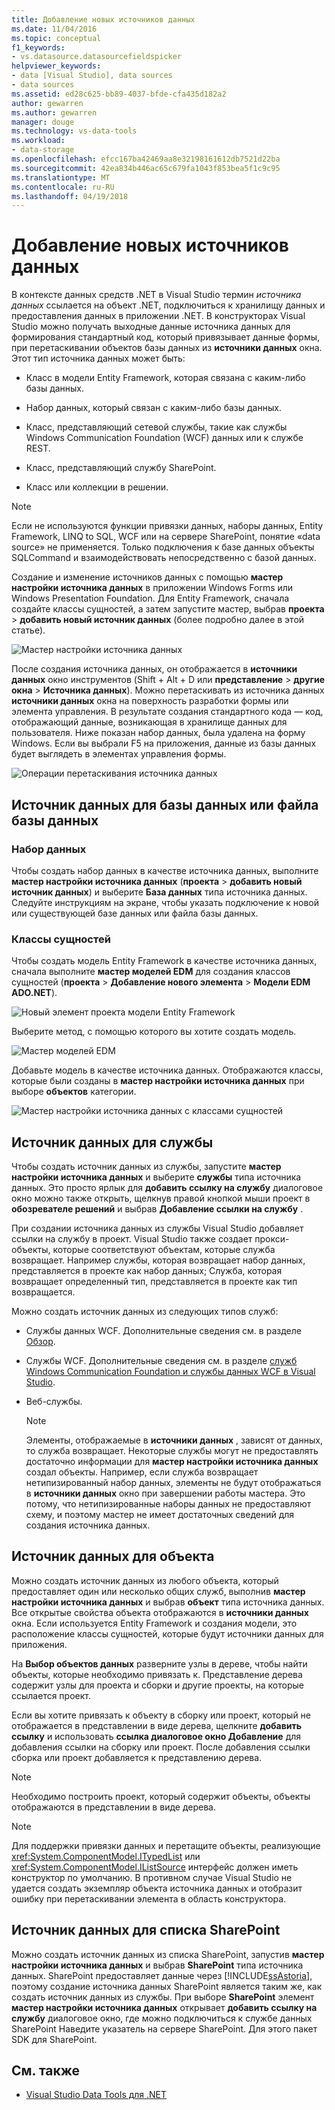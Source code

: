 ```yaml
---
title: Добавление новых источников данных
ms.date: 11/04/2016
ms.topic: conceptual
f1_keywords:
- vs.datasource.datasourcefieldspicker
helpviewer_keywords:
- data [Visual Studio], data sources
- data sources
ms.assetid: ed28c625-bb89-4037-bfde-cfa435d182a2
author: gewarren
ms.author: gewarren
manager: douge
ms.technology: vs-data-tools
ms.workload:
- data-storage
ms.openlocfilehash: efcc167ba42469aa8e32198161612db7521d22ba
ms.sourcegitcommit: 42ea834b446ac65c679fa1043f853bea5f1c9c95
ms.translationtype: MT
ms.contentlocale: ru-RU
ms.lasthandoff: 04/19/2018
---
```

# <a name="add-new-data-sources"></a>Добавление новых источников данных
В контексте данных средств .NET в Visual Studio термин *источника данных* ссылается на объект .NET, подключиться к хранилищу данных и предоставления данных в приложении .NET. В конструкторах Visual Studio можно получать выходные данные источника данных для формирования стандартный код, который привязывает данные формы, при перетаскивании объектов базы данных из **источники данных** окна. Этот тип источника данных может быть:

-   Класс в модели Entity Framework, которая связана с каким-либо базы данных.

-   Набор данных, который связан с каким-либо базы данных.

-   Класс, представляющий сетевой службы, такие как службы Windows Communication Foundation (WCF) данных или к службе REST.

-   Класс, представляющий службу SharePoint.

-   Класс или коллекции в решении.

> [!NOTE]
>  Если не используются функции привязки данных, наборы данных, Entity Framework, LINQ to SQL, WCF или на сервере SharePoint, понятие «data source» не применяется. Только подключения к базе данных объекты SQLCommand и взаимодействовать непосредственно с базой данных.

 Создание и изменение источников данных с помощью **мастер настройки источника данных** в приложении Windows Forms или Windows Presentation Foundation. Для Entity Framework, сначала создайте классы сущностей, а затем запустите мастер, выбрав **проекта** > **добавить новый источник данных** (более подробно далее в этой статье).

 ![Мастер настройки источника данных](../data-tools/media/data-source-configuration-wizard.png "мастера настройки источника данных")

 После создания источника данных, он отображается в **источники данных** окно инструментов (Shift + Alt + D или **представление** > **другие окна**  >  **Источника данных**). Можно перетаскивать из источника данных **источники данных** окна на поверхность разработки формы или элемента управления. В результате создания стандартного кода — код, отображающий данные, возникающая в хранилище данных для пользователя. Ниже показан набор данных, была удалена на форму Windows. Если вы выбрали F5 на приложения, данные из базы данных будет выглядеть в элементах управления формы.

 ![Операции перетаскивания источника данных](../data-tools/media/raddata-data-source-drag-operation.png "raddata источника данных операции перетаскивания")

## <a name="data-source-for-a-database-or-a-database-file"></a>Источник данных для базы данных или файла базы данных

### <a name="dataset"></a>Набор данных
 Чтобы создать набор данных в качестве источника данных, выполните **мастер настройки источника данных** (**проекта** > **добавить новый источник данных**) и выберите  **База данных** типа источника данных. Следуйте инструкциям на экране, чтобы указать подключение к новой или существующей базе данных или файла базы данных.

### <a name="entity-classes"></a>Классы сущностей
 Чтобы создать модель Entity Framework в качестве источника данных, сначала выполните **мастер моделей EDM** для создания классов сущностей (**проекта** > **Добавление нового элемента**  >  **Модели EDM ADO.NET**).

 ![Новый элемент проекта модели Entity Framework](../data-tools/media/raddata-new-entity-framework-model-project-item.png "элемент проекта модели raddata новый Entity Framework")

 Выберите метод, с помощью которого вы хотите создать модель.

 ![Мастер моделей EDM](../data-tools/media/raddata-entity-data-model-wizard.png "raddata мастер моделей EDM")

 Добавьте модель в качестве источника данных. Отображаются классы, которые были созданы в **мастер настройки источника данных** при выборе **объектов** категории.

 ![Мастер настройки источника данных с классами сущностей](../data-tools/media/raddata-data-source-configuration-wizard-with-entity-classes.png "raddata мастер настройки источника данных с классами сущностей")

## <a name="data-source-for-a-service"></a>Источник данных для службы
 Чтобы создать источник данных из службы, запустите **мастер настройки источника данных** и выберите **службы** типа источника данных. Это просто ярлык для **добавить ссылку на службу** диалоговое окно можно также открыть, щелкнув правой кнопкой мыши проект в **обозревателе решений** и выбрав **Добавление ссылки на службу** .

 При создании источника данных из службы Visual Studio добавляет ссылки на службу в проект. Visual Studio также создает прокси-объекты, которые соответствуют объектам, которые служба возвращает. Например службы, которая возвращает набор данных, представляется в проекте как набор данных; Служба, которая возвращает определенный тип, представляется в проекте как тип возвращается.

 Можно создать источник данных из следующих типов служб:

-   Службы данных WCF. Дополнительные сведения см. в разделе [Обзор](/dotnet/framework/data/wcf/wcf-data-services-overview).

-   Службы WCF. Дополнительные сведения см. в разделе [служб Windows Communication Foundation и службы данных WCF в Visual Studio](../data-tools/windows-communication-foundation-services-and-wcf-data-services-in-visual-studio.md).

-   Веб-службы.

    > [!NOTE]
    >  Элементы, отображаемые в **источники данных** , зависят от данных, то служба возвращает. Некоторые службы могут не предоставлять достаточно информации для **мастер настройки источника данных** создал объекты. Например, если служба возвращает нетипизированный набор данных, элементы не будут отображаться в **источники данных** окно при завершении работы мастера. Это потому, что нетипизированные наборы данных не предоставляют схему, и поэтому мастер не имеет достаточных сведений для создания источника данных.

## <a name="data-source-for-an-object"></a>Источник данных для объекта
 Можно создать источник данных из любого объекта, который предоставляет один или несколько общих служб, выполнив **мастер настройки источника данных** и выбрав **объект** типа источника данных. Все открытые свойства объекта отображаются в **источники данных** окна.   Если используется Entity Framework и создания модели, это расположение классы сущностей, которые будут источники данных для приложения.

 На **Выбор объектов данных** разверните узлы в дереве, чтобы найти объекты, которые необходимо привязать к. Представление дерева содержит узлы для проекта и сборки и другие проекты, на которые ссылается проект.

 Если вы хотите привязать к объекту в сборку или проект, который не отображается в представлении в виде дерева, щелкните **добавить ссылку** и использовать **ссылка диалоговое окно Добавление** для добавления ссылки на сборку или проект. После добавления ссылки сборка или проект добавляется к представлению дерева.

> [!NOTE]
>  Необходимо построить проект, который содержит объекты, объекты отображаются в представлении в виде дерева.

> [!NOTE]
>  Для поддержки привязки данных и перетащите объекты, реализующие <xref:System.ComponentModel.ITypedList> или <xref:System.ComponentModel.IListSource> интерфейс должен иметь конструктор по умолчанию. В противном случае Visual Studio не удается создать экземпляр объекта источника данных и отобразит ошибку при перетаскивании элемента в область конструктора.

## <a name="data-source-for-a-sharepoint-list"></a>Источник данных для списка SharePoint
 Можно создать источник данных из списка SharePoint, запустив **мастер настройки источника данных** и выбрав **SharePoint** типа источника данных. SharePoint предоставляет данные через [!INCLUDE[ssAstoria](../data-tools/includes/ssastoria_md.md)], поэтому создание источника данных SharePoint является таким же, как создать источник данных из службы. При выборе **SharePoint** элемент **мастер настройки источника данных** открывает **добавить ссылку на службу** диалоговое окно, где можно подключиться к службе данных SharePoint Наведите указатель на сервере SharePoint.  Для этого пакет SDK для SharePoint.

## <a name="see-also"></a>См. также

- [Visual Studio Data Tools для .NET](../data-tools/visual-studio-data-tools-for-dotnet.md)